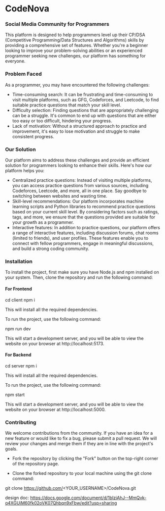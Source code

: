 # CodeNova
### Social Media Community for Programmers

This platform is designed to help programmers level up their CP/DSA (Competitive Programming/Data Structures and Algorithms) skills by providing a comprehensive set of features. Whether you're a beginner looking to improve your problem-solving abilities or an experienced programmer seeking new challenges, our platform has something for everyone.

### Problem Faced

As a programmer, you may have encountered the following challenges:

* Time-consuming search: It can be frustrating and time-consuming to visit multiple platforms, such as GFG, Codeforces, and Leetcode, to find suitable practice questions that match your skill level.
* Difficulty selection: Finding questions that are appropriately challenging can be a struggle. It's common to end up with questions that are either too easy or too difficult, hindering your progress.
* Lack of motivation: Without a structured approach to practice and improvement, it's easy to lose motivation and struggle to make consistent progress.

### Our Solution

Our platform aims to address these challenges and provide an efficient solution for programmers looking to enhance their skills. Here's how our platform helps you:

* Centralized practice questions: Instead of visiting multiple platforms, you can access practice questions from various sources, including Codeforces, Leetcode, and more, all in one place. Say goodbye to switching between websites and wasting time.
* Skill-level recommendations: Our platform incorporates machine learning scripts and Python libraries to recommend practice questions based on your current skill level. By considering factors such as ratings, tags, and more, we ensure that the questions provided are suitable for your growth as a programmer.
* Interactive features: In addition to practice questions, our platform offers a range of interactive features, including discussion forums, chat rooms (limited to friends), and user profiles. These features enable you to connect with fellow programmers, engage in meaningful discussions, and build a strong coding community.

### Installation

To install the project, first make sure you have Node.js and npm installed on your system. Then, clone the repository and run the following command:

#### For Frontend


cd client
npm i 


This will install all the required dependencies.

To run the project, use the following command:


npm run dev


This will start a development server, and you will be able to view the website on your browser at http://localhost:5173.

#### For Backend


cd server
npm i 


This will install all the required dependencies.

To run the project, use the following command:


npm start


This will start a development server, and you will be able to view the website on your browser at http://localhost:5000.

### Contributing

We welcome contributions from the community. If you have an idea for a new feature or would like to fix a bug, please submit a pull request. We will review your changes and merge them if they are in line with the project's goals.

* Fork the repository by clicking the "Fork" button on the top-right corner of the repository page.

* Clone the forked repository to your local machine using the git clone command:


git clone https://github.com/<YOUR_USERNAME>/CodeNova.git


design doc: https://docs.google.com/document/d/1bIziAhJ--MmQvk-q4XGUiM60fk02oVK07Qhbqn9xFbw/edit?usp=sharing
